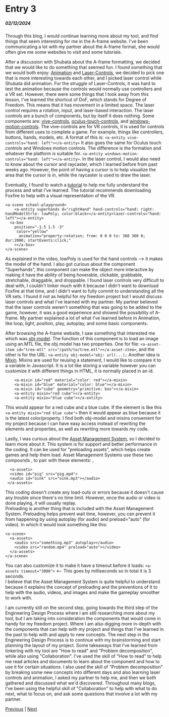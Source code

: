 # Entry 3
##### 02/12/2024

Through this blog, I would continue learning more about my tool, and find things that seem interesting for me in the A-frame website. I've been communicating a lot with my partner about the A-frame format, she would often give me some websites to visit and some tutorials. 

After a discussion with Shubata about the A-frame formatting, we decided that we would like to do something that seemed fun. I found something that we would both enjoy: [Animation](https://aframe.io/docs/1.5.0/components/animation.html) and [Laser-Controls](https://aframe.io/docs/1.5.0/components/laser-controls.html), we decided to pick one that is more interesting towards each other, and I picked laser control while Shubata did animation. For the struggle of Laser-Controls, it was hard to test the animation because the controls would normally use controllers and a VR set. However, there were some things that I took away from this lesson, I've learned the shortcut of DoF, which stands for Degree of Freedom. This means that it has movement in a limited space. The laser control requires a rotation, input, and laser-based interaction. The laser controls are a bunch of components, but by itself it does nothing. Some components are: [vive-controls](https://aframe.io/docs/1.5.0/components/vive-controls.html), [oculus-touch-controls](https://aframe.io/docs/1.5.0/components/oculus-touch-controls.html), and [windows-motion-controls](https://aframe.io/docs/1.5.0/components/windows-motion-controls.html). The vive-controls are for VR controls, it is used for controls from different uses to complete a game. For example, things like controllers, buttons, hands, models, etc. A format of this is: `<a-entity vive-controls="hand: left"></a-entity>` It also goes the same for Oculus touch controls and Windows motion controls. The difference is the formation and whatever the platform is suitable for. `<a-entity windows-motion-controls="hand: left"></a-entity>`. In the laser control, I would also need to know about the cursor and raycaster, which I learned before from past weeks ago. However, the point of having a cursor is to help visualize the area that the cursor is in, while the raycaster is used to draw the laser. 

Eventually, I found to watch a [tutorial](https://www.youtube.com/watch?v=vQ85u3dzmZY) to help me fully understand the process and what I've learned. The tutorial recommends downloading Foxfire to help with a visual representation of the VR.
```
<a-scene school-playground>
    <a-entity superhands d="rightHand" hand-controls="hand: right: handModelStrle: lowPoly; color:black></a-entity>laser-controls="hand: left"></a-entity>
  <a-box
    position="-1.5 1.5 -3"
     color="yellow"
      animation="property:rotation; from: 0 0 0 to: 360 360 0; dur:2000; startEvents:click;"
    ></a-box>
</a-scene>
```
As explained in the video, lowPoly is used for the hand controls --> it makes the model of the hand. I also got curious about the component "Superhands", this component can make the object more interactive by making it have the ability of being hoverable, clickable, grabbable, stretchable, draggable, and droppable. I found laser controls very difficult to deal with, I couldn't tinker much with it because I didn't want to download Foxfire at that time, and I didn't want to fully commit to understanding all the VR sets. I found it not as helpful for my freedom project but I would discuss laser controls and what I've learned with my partner. My partner believed that the laser controls weren't something that was going to be added to the game, however, it was a good experience and showed the possibility of A-frame. My partner explained a lot of what I've learned before in Animation, like loop, light, position, play, autoplay, and some basic components. 

After browsing the A-frame website, I saw something that interested me which was [obj-model](https://aframe.io/docs/1.5.0/components/obj-model.html). The function of this component is to load an image using an.MTL file, the obj model has two properties. One for file: `<a-asset-item id="tree-mtl" src="/path/to/tree.mtl"></a-asset-item>`, and the other is for the URL: `<a-entity obj-model="obj: url(...);` Another idea is [Mixin](https://aframe.io/docs/1.5.0/core/mixins.html). Mixins are used for reusing a statement, I would like to compare it to a variable in Javascript. It is a lot like storing a variable however you can customize it with different things in HTML, it is normally placed in an id. 
```
    <a-mixin id="red" material="color: red"></a-mixin>
    <a-mixin id="blue" material="color: blue"></a-mixin>
    <a-mixin id="cube" geometry="primitive: box"></a-mixin>
    <a-entity mixin="red cube"></a-entity>
    <a-entity mixin="blue cube"></a-entity>
```
This would appear for a red cube and a blue cube. If the element is like this `<a-entity mixin="red blue cube">` then it would appear as blue because it is the latest color/property. I find both obj-model and mixins convenient for my project because I can have easy access instead of rewriting the elements and properties, as well as rewriting more towards my code. 

Lastly, I was curious about the [Asset Management System](https://aframe.io/docs/1.5.0/core/asset-management-system.html), so I decided to learn more about it. This system is for support and better performance in the coding. It can be used for "preloading assets", which helps create games and help them load. Asset Management Systems use these two compounds <a-assist>, <a-scene> to pair with these elements: <a-asset-item>, <audio>, <img>, and <video>.
```
  <a-assets>
  <video id="pig" src="pig.mp4">
  <audio id="oink" src="oink.mp3"></audio>
 </a-assets>
```
This coding doesn't create any load-outs or errors because it doesn't cause any trouble since there's no time limit. However, once the audio or video is done playing, it will usually replay.  
Preloading is another thing that is included with the Asset Management System. Preloading helps prevent wait time, however, you can prevent it from happening by using autoplay (for audio) and preload="auto" (for video). In which it would look something like this:
```
<a-scene>
  <a-assets>
    <audio src="something.mp3" autoplay></audio>
    <video src="random.mp4" preload="auto"></video>
  </a-assets>
</a-scene>
```
You can also customize it to make it have a timeout before it loads: `<a-assets timeout="3000">` <-- This goes by milliseconds so in total it is 3 seconds.  
I believe that the Asset Management System is quite helpful to understand because it explains the concept of preloading and the preventions of it to help with the audio, videos, and images and make the gameplay smoother to work with.  

I am currently still on the second step, going towards the third step of the Engineering Design Process where I am still researching more about my tool, but I am taking into consideration the components that would come in handy for my freedom project. Where I am also digging more in-depth with the components that can help with my project and things that I've learned in the past to help with and apply to new concepts. The next step in the Engineering Design Process is to continue with my brainstorming and start planning the layout of my project. Some takeaways that I've learned from tinkering with my tool are "How to read" and "Problem decomposition", while also using "Collaboration". I've used the skill of "How to read" to help me read articles and documents to learn about the component and how to use it for certain situations. I also used the skill of "Problem decomposition" by breaking some new concepts into different days and also learning laser controls and animation, I asked my partner to help me, and then we both gathered and discussed what we'd discovered. Throughout many blogs, I've been using the helpful skill of "Collaboration" to help with what to do next, what to focus on, and ask some questions that involve a lot with my partner. 

[Previous](entry02.md) | [Next](entry04.md)

